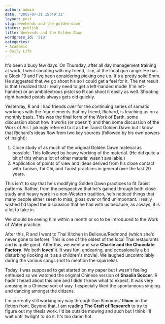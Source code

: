 ```yaml
---
author: admin
date: '2005-07-31 15:49:31'
layout: post
slug: weekends-and-the-golden-dawn
status: publish
title: Weekends and the Golden Dawn
wordpress_id: '519'
categories:
- Academic
- Daily Life
---
```


It's been a busy few days. On Thursday, after all day management
training at work, I went shooting with my friend, Tim, at the local gun
range. He has a Glock 19 and I've been considering picking one up. It's
a pretty solid 9mm. He suggested that we go shoot his so I could get a
feel for it. The net result is that I realized that I really need to get
a left-handed model (I'm left-handed) or an ambidextrous pistol so R can
shoot it easily as well. Shooting right handed pistols always gets old
quickly.

Yesterday, R and I had friends over for the continuing series of somatic
workings with the four elements that my friend, Richard, is teaching us
on a monthly basis. This was the final form of the Work of Earth, some
discussion about how it works (or doesn't) and then some discussion of
the Work of Air. I jokingly referred to it as the Taoist Golden Dawn but
I know that Richard's ideas flow from two key sources (followed by his
own powers of insight):

1.  Close study of as much of the original Golden Dawn material as
    possible. This followed by heavy working of the material. (He did
    quite a bit of this when a lot of other material wasn't available.)
2.  Application of points of view and ideas derived from his close
    contact with Taoism, Tai Chi, and Taoist practices in general over
    the last 20 years.

This isn't to say that he's modifying Golden Dawn practices to fit
Taoist patterns. Rather, from the perspective that he's gained through
both close study and heavy work in a non-Western tradition, he's noticed
things that many people either seem to miss, gloss over or find
unimportant. I really wished I'd taped the discussion that he had with
us because, as always, it is a lot to take in.

We should be seeing him within a month or so to be introduced to the
Work of Water practice.

After this, R and I went to Thai Kitchen in Bellevue/Redmond (which
she'd never gone to before). This is one of the oldest of the local Thai
restaurants and is quite good. After this, we went and saw **Charlie and
the Chocolate Factory**. We both ***loved*** it. It was fun, endearing,
and occasionally a bit disturbing (looking at it as a children's movie).
We laughed uncontrollably during the various songs (not to mention the
squirrels!).

Today, I was supposed to get started on my paper but I wasn't feeling
enthused so we watched the original Chinese version of **Shaolin
Soccer**. R hadn't heard about this one and I didn't know what to
expect. It was very amusing in a Chinese sort of way. I especially liked
the spontaneous singing and dancing amongst the citizens.

I'm currently still working my way through Dan Simmons' **Illium** on
the fiction front. Beyond that, I am reading **The Craft of Research**
to try to figure out my thesis work. I'd be outside mowing and such but
I think I'll wait until twilight to do it. It's too damn hot.

